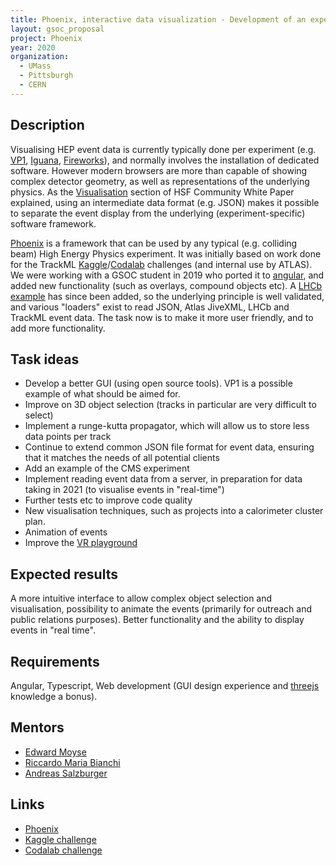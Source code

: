 ```yaml
---
title: Phoenix, interactive data visualization - Development of an experiment independent javascript event display framework and data format
layout: gsoc_proposal
project: Phoenix
year: 2020
organization: 
  - UMass
  - Pittsburgh
  - CERN
---
```


## Description

Visualising HEP event data is currently typically done per experiment (e.g. [VP1](http://atlas-vp1.web.cern.ch/atlas-vp1/home/), [Iguana](https://doi.org/10.1016/j.nima.2004.07.036), [Fireworks](https://iopscience.iop.org/article/10.1088/1742-6596/219/3/032014/pdf)), and normally involves the installation of dedicated software. However modern browsers are more than capable of showing complex detector geometry, as well as representations of the underlying physics. As the [Visualisation](https://arxiv.org/abs/1811.10309) section of HSF Community White Paper explained, using an intermediate data format (e.g. JSON) makes it possible to separate the event display from the underlying (experiment-specific) software framework. 

[Phoenix](https://hepsoftwarefoundation.org/phoenix/) is a framework that can be used by any typical (e.g. colliding beam) High Energy Physics experiment. It was initially based on work done for the TrackML [Kaggle](https://www.kaggle.com/c/trackml-particle-identification)/[Codalab](https://competitions.codalab.org/competitions/20112) challenges (and internal use by ATLAS). We were working with a GSOC student in 2019 who ported it to [angular](https://angular.io), and added new functionality (such as overlays, compound objects etc). A [LHCb example](http://hepsoftwarefoundation.org/phoenix/lhcb) has since been added, so the underlying principle is well validated, and various "loaders" exist to read JSON, Atlas JiveXML, LHCb and TrackML event data. The task now is to make it more user friendly, and to add more functionality.

## Task ideas
 * Develop a better GUI (using open source tools). VP1 is a possible example of what should be aimed for.
 * Improve on 3D object selection (tracks in particular are very difficult to select)
 * Implement a runge-kutta propagator, which will allow us to store less data points per track
 * Continue to extend common JSON file format for event data, ensuring that it matches the needs of all potential clients
 * Add an example of the CMS experiment
 * Implement reading event data from a server, in preparation for data taking in 2021 (to visualise events in "real-time")
 * Further tests etc to improve code quality
 * New visualisation techniques, such as projects into a calorimeter cluster plan.
 * Animation of events
 * Improve the [VR playground](http://hepsoftwarefoundation.org/phoenix/playgroundVR)

## Expected results
A more intuitive interface to allow complex object selection and visualisation, possibility to animate the events (primarily for outreach and public relations purposes). Better functionality and the ability to display events in "real time". 

## Requirements
Angular, Typescript, Web development (GUI design experience and [threejs](https://threejs.org) knowledge a bonus).

## Mentors
  * [Edward Moyse](mailto:edward.moyse@cern.ch)
  * [Riccardo Maria Bianchi](mailto:riccardo.maria.bianchi@cern.ch) 
  * [Andreas Salzburger](mailto:andreas.salzburger@cern.ch)

## Links
  * [Phoenix](https://github.com/HSF/phoenix)
  * [Kaggle challenge](https://www.kaggle.com/c/trackml-particle-identification)
  * [Codalab challenge](https://competitions.codalab.org/competitions/20112)

